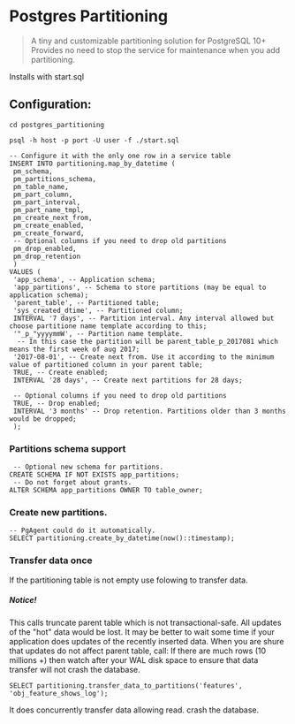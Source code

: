 # Postgres Partitioning

> A tiny and customizable partitioning solution for PostgreSQL 10+
Provides no need to stop the service for maintenance when you add partitioning.

Installs with start.sql

## Configuration:
```
cd postgres_partitioning

psql -h host -p port -U user -f ./start.sql

-- Configure it with the only one row in a service table
INSERT INTO partitioning.map_by_datetime (
 pm_schema,
 pm_partitions_schema,
 pm_table_name,
 pm_part_column,
 pm_part_interval,
 pm_part_name_tmpl,
 pm_create_next_from,
 pm_create_enabled,
 pm_create_forward,
 -- Optional columns if you need to drop old partitions
 pm_drop_enabled,
 pm_drop_retention
 )
VALUES (
 'app_schema', -- Application schema;
 'app_partitions', -- Schema to store partitions (may be equal to application schema);
 'parent_table', -- Partitioned table;
 'sys_created_dtime', -- Partitioned column;
 INTERVAL '7 days', -- Partition interval. Any interval allowed but choose partitione name template according to this;
 '"_p_"yyyymmW', -- Partition name template.
  -- In this case the partition will be parent_table_p_2017081 which means the first week of aug 2017;
 '2017-08-01', -- Create next from. Use it according to the minimum value of partitioned column in your parent table;
 TRUE, -- Create enabled;
 INTERVAL '28 days', -- Create next partitions for 28 days;

 -- Optional columns if you need to drop old partitions
 TRUE, -- Drop enabled;
 INTERVAL '3 months' -- Drop retention. Partitions older than 3 months would be dropped;
 );

```

### Partitions schema support

```
 -- Optional new schema for partitions.
CREATE SCHEMA IF NOT EXISTS app_partitions;
 -- Do not forget about grants.
ALTER SCHEMA app_partitions OWNER TO table_owner;
```

### Create new partitions.
```
-- PgAgent could do it automatically.
SELECT partitioning.create_by_datetime(now()::timestamp);
```

### Transfer data once
If the partitioning table is not empty use folowing to transfer data.
##### Notice!
This calls truncate parent table which is not transactional-safe. All updates of the "hot" data would be lost.
It may be better to wait some time if your application does updates of the recently inserted data.
When you are shure that updates do not affect parent table, call:
If there are much rows (10 millions +) then watch after your WAL disk space to ensure that data transfer will not crash the database.
```
SELECT partitioning.transfer_data_to_partitions('features', 'obj_feature_shows_log');
```
It does concurrently transfer data allowing read.
 crash the database.